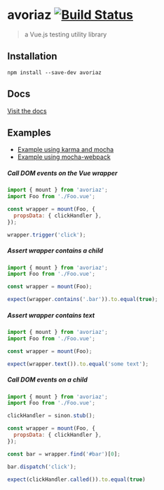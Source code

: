 # avoriaz [![Build Status](https://travis-ci.org/eddyerburgh/avoriaz.svg?branch=master)](https://travis-ci.org/eddyerburgh/avoriaz)


> a Vue.js testing utility library


## Installation

```
npm install --save-dev avoriaz
```

## Docs

[Visit the docs](https://eddyerburgh.gitbooks.io/avoriaz/content/)

## Examples

- [Example using karma and mocha](https://github.com/eddyerburgh/avoriaz-karma-mocha-example)
- [Example using mocha-webpack](https://github.com/eddyerburgh/avoriaz-mocha-example)

##### Call DOM events on the Vue wrapper

```js
import { mount } from 'avoriaz';
import Foo from './Foo.vue';

const wrapper = mount(Foo, {
  propsData: { clickHandler },
});

wrapper.trigger('click');
```

##### Assert wrapper contains a child
```js
import { mount } from 'avoriaz';
import Foo from './Foo.vue';

const wrapper = mount(Foo);

expect(wrapper.contains('.bar')).to.equal(true);
```

##### Assert wrapper contains text
```js
import { mount } from 'avoriaz';
import Foo from './Foo.vue';

const wrapper = mount(Foo);

expect(wrapper.text()).to.equal('some text');
```

##### Call DOM events on a child 
```js
import { mount } from 'avoriaz';
import Foo from './Foo.vue';

clickHandler = sinon.stub();

const wrapper = mount(Foo, {
  propsData: { clickHandler },
});

const bar = wrapper.find('#bar')[0];

bar.dispatch('click');

expect(clickHandler.called()).to.equal(true)
```
